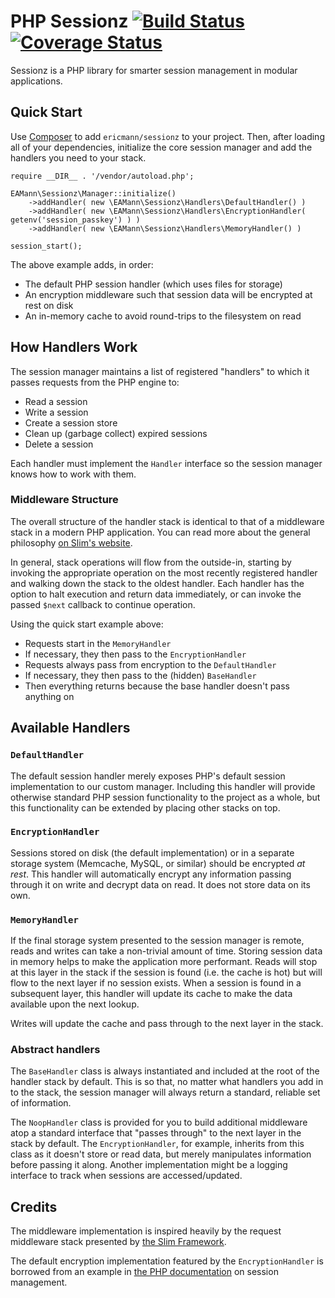 # PHP Sessionz [![Build Status][travis-image]][travis-url] [![Coverage Status][coveralls-image]][coveralls-url]

Sessionz is a PHP library for smarter session management in modular applications.

## Quick Start

Use [Composer](https://getcomposer.org/) to add `ericmann/sessionz` to your project. Then, after loading all of your dependencies, initialize the core session manager and add the handlers you need to your stack.

```
require __DIR__ . '/vendor/autoload.php';

EAMann\Sessionz\Manager::initialize()
    ->addHandler( new \EAMann\Sessionz\Handlers\DefaultHandler() )
    ->addHandler( new \EAMann\Sessionz\Handlers\EncryptionHandler( getenv('session_passkey') ) )
    ->addHandler( new \EAMann\Sessionz\Handlers\MemoryHandler() )

session_start();

```

The above example adds, in order:

- The default PHP session handler (which uses files for storage)
- An encryption middleware such that session data will be encrypted at rest on disk
- An in-memory cache to avoid round-trips to the filesystem on read

## How Handlers Work

The session manager maintains a list of registered "handlers" to which it passes requests from the PHP engine to:

- Read a session
- Write a session
- Create a session store
- Clean up (garbage collect) expired sessions
- Delete a session

Each handler must implement the `Handler` interface so the session manager knows how to work with them.

### Middleware Structure

The overall structure of the handler stack is identical to that of a middleware stack in a modern PHP application. You can read more about the general philosophy [on Slim's website](https://www.slimframework.com/docs/concepts/middleware.html#how-does-middleware-work).

In general, stack operations will flow from the outside-in, starting by invoking the appropriate operation on the most recently registered handler and walking down the stack to the oldest handler. Each handler has the option to halt execution and return data immediately, or can invoke the passed `$next` callback to continue operation.

Using the quick start example above:

- Requests start in the `MemoryHandler`
- If necessary, they then pass to the `EncryptionHandler`
- Requests always pass from encryption to the `DefaultHandler`
- If necessary, they then pass to the (hidden) `BaseHandler`
- Then everything returns because the base handler doesn't pass anything on

## Available Handlers

### `DefaultHandler`

The default session handler merely exposes PHP's default session implementation to our custom manager. Including this handler will provide otherwise standard PHP session functionality to the project as a whole, but this functionality can be extended by placing other stacks on top.

### `EncryptionHandler`

Sessions stored on disk (the default implementation) or in a separate storage system (Memcache, MySQL, or similar) should be encrypted _at rest_. This handler will automatically encrypt any information passing through it on write and decrypt data on read. It does not store data on its own.

### `MemoryHandler`

If the final storage system presented to the session manager is remote, reads and writes can take a non-trivial amount of time. Storing session data in memory helps to make the application more performant. Reads will stop at this layer in the stack if the session is found (i.e. the cache is hot) but will flow to the next layer if no session exists. When a session is found in a subsequent layer, this handler will update its cache to make the data available upon the next lookup.

Writes will update the cache and pass through to the next layer in the stack.

### Abstract handlers

The `BaseHandler` class is always instantiated and included at the root of the handler stack by default. This is so that, no matter what handlers you add in to the stack, the session manager will always return a standard, reliable set of information.

The `NoopHandler` class is provided for you to build additional middleware atop a standard interface that "passes through" to the next layer in the stack by default. The `EncryptionHandler`, for example, inherits from this class as it doesn't store or read data, but merely manipulates information before passing it along. Another implementation might be a logging interface to track when sessions are accessed/updated.

## Credits

The middleware implementation is inspired heavily by the request middleware stack presented by [the Slim Framework](https://www.slimframework.com/).

The default encryption implementation featured by the `EncryptionHandler` is borrowed from an example in [the PHP documentation](http://php.net/manual/en/class.sessionhandler.php) on session management.

[travis-image]: https://travis-ci.org/ericmann/sessionz.svg?branch=master
[travis-url]: https://travis-ci.org/ericmann/sessionz
[coveralls-image]: https://coveralls.io/repos/github/ericmann/sessionz/badge.svg?branch=master
[coveralls-url]: https://coveralls.io/github/ericmann/sessionz?branch=master